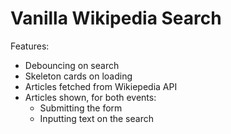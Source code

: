 # Vanilla Wikipedia Search

Features:

- Debouncing on search
- Skeleton cards on loading
- Articles fetched from Wikiepedia API
- Articles shown, for both events:
  - Submitting the form
  - Inputting text on the search
